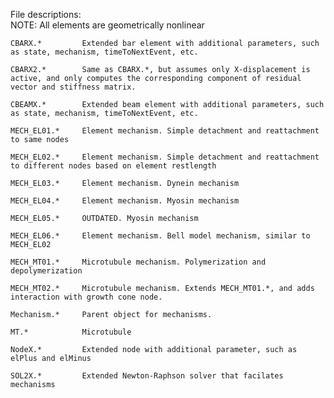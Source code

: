 File descriptions:\
NOTE: All elements are geometrically nonlinear

    CBARX.*         Extended bar element with additional parameters, such as state, mechanism, timeToNextEvent, etc.
    
    CBARX2.*        Same as CBARX.*, but assumes only X-displacement is active, and only computes the corresponding component of residual vector and stiffness matrix.
    
    CBEAMX.*        Extended beam element with additional parameters, such as state, mechanism, timeToNextEvent, etc.
    
    MECH_EL01.*     Element mechanism. Simple detachment and reattachment to same nodes
    
    MECH_EL02.*     Element mechanism. Simple detachment and reattachment to different nodes based on element restlength
    
    MECH_EL03.*     Element mechanism. Dynein mechanism
    
    MECH_EL04.*     Element mechanism. Myosin mechanism
    
    MECH_EL05.*     OUTDATED. Myosin mechanism
    
    MECH_EL06.*     Element mechanism. Bell model mechanism, similar to MECH_EL02
    
    MECH_MT01.*     Microtubule mechanism. Polymerization and depolymerization
    
    MECH_MT02.*     Microtubule mechanism. Extends MECH_MT01.*, and adds interaction with growth cone node.
    
    Mechanism.*     Parent object for mechanisms.
    
    MT.*            Microtubule
    
    NodeX.*         Extended node with additional parameter, such as elPlus and elMinus
    
    SOL2X.*         Extended Newton-Raphson solver that facilates mechanisms
    
    
